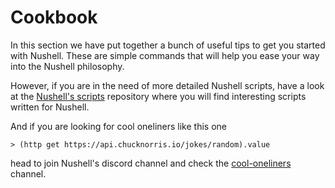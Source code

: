 # Cookbook

In this section we have put together a bunch of useful tips to get you
started with Nushell. These are simple commands that will help you ease your
way into the Nushell philosophy.

However, if you are in the need of more detailed Nushell scripts, have a look
at the [Nushell's scripts](https://github.com/nushell/nu_scripts) repository
where you will find interesting scripts written for Nushell.

And if you are looking for cool oneliners like this one

```shell
> (http get https://api.chucknorris.io/jokes/random).value
```

head to join Nushell's discord channel and check the
[cool-oneliners](https://discord.com/channels/601130461678272522/615253963645911060)
channel.
